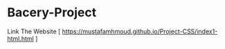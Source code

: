 # Bacery-Project

Link The Website [ https://mustafamhmoud.github.io/Project-CSS/index1-html.html ]
